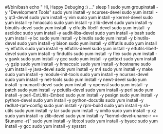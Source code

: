 #!/bin/bash
echo " Hi, Happy Debuging :) ..."
sleep 1
sudo yum groupinstall -y "Development Tools"
sudo yum install -y ncurses-devel
sudo yum install -y qt3-devel
sudo yum install -y vim
sudo yum install -y kernel-devel
sudo yum install -y hmaccalc
sudo yum install -y zlib-devel
sudo yum install -y binutils-devel
sudo yum install -y elfutils-libelf-devel
sudo yum install -y asciidoc
sudo yum install -y audit-libs-devel
sudo yum install -y bash
sudo yum install -y bc
sudo yum install -y binutils
sudo yum install -y binutils-devel
sudo yum install -y bison
sudo yum install -y diffutils
sudo yum install -y elfutils
sudo yum install -y elfutils-devel
sudo yum install -y elfutils-libelf-devel
sudo yum install -y findutils
sudo yum install -y flex
sudo yum install -y gawk
sudo yum install -y gcc
sudo yum install -y gettext
sudo yum install -y gzip
sudo yum install -y hmaccalc
sudo yum install -y hostname
sudo yum install -y java-devel
sudo yum install -y m4
sudo yum install -y make
sudo yum install -y module-init-tools
sudo yum install -y ncurses-devel
sudo yum install -y net-tools
sudo yum install -y newt-devel
sudo yum install -y numactl-devel
sudo yum install -y openssl
sudo yum install -y patch
sudo yum install -y pciutils-devel
sudo yum install -y perl
sudo yum install -y perl-ExtUtils-Embed
sudo yum install -y pesign
sudo yum install -y python-devel
sudo yum install -y python-docutils
sudo yum install -y redhat-rpm-config
sudo yum install -y rpm-build
sudo yum install -y sh-utils
sudo yum install -y tar
sudo yum install -y xmlto
sudo yum install -y xz
sudo yum install -y zlib-devel
sudo yum install -y "kernel-devel-uname-r == $(uname -r)"
sudo yum install -y libtool
sudo yum install -y byacc
sudo yum install -y gcc
sudo yum install -y sysstat
